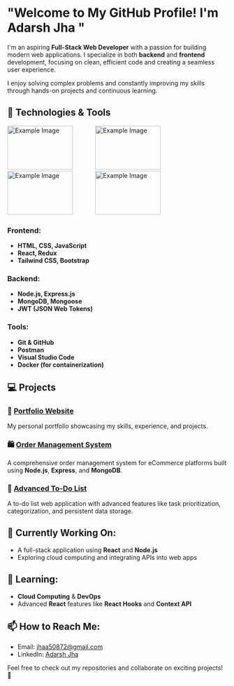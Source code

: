 # "Welcome to My GitHub Profile! I'm Adarsh Jha "

I'm an aspiring **Full-Stack Web Developer** with a passion for building modern web applications. I specialize in both **backend** and **frontend** development, focusing on clean, efficient code and creating a seamless user experience. 

I enjoy solving complex problems and constantly improving my skills through hands-on projects and continuous learning.

## 🚀 Technologies & Tools

<div>
  <img src="https://encrypted-tbn0.gstatic.com/images?q=tbn:ANd9GcShLkVVZFiwIEqwzm1SXhP7N7_dfIGchUww0w&s" alt="Example Image" height='100' width="150">
  &nbsp; &nbsp; &nbsp; &nbsp; &nbsp; &nbsp;
<img src="https://encrypted-tbn0.gstatic.com/images?q=tbn:ANd9GcRJcB4K9EY3wAmEOtTjoJlVZ6xCaEOnc05saQ&s" alt="Example Image" height='100' width="150">
  &nbsp; &nbsp;  &nbsp; &nbsp;  &nbsp; &nbsp;
<img src="https://datapro.in/uploads/89eb94efd5a4418bcbd9db16f8e1977f.png" alt="Example Image" height='100' width="150">
  &nbsp; &nbsp;   &nbsp; &nbsp;   &nbsp; &nbsp;
<img src="https://encrypted-tbn0.gstatic.com/images?q=tbn:ANd9GcS8tK1C7VhYrBF3Ao151YEGWZNIl_eU0GRGKw&s" alt="Example Image" height='100' width="150">

</div>

### Frontend:
- **HTML, CSS, JavaScript**
- **React, Redux**
- **Tailwind CSS, Bootstrap**

### Backend:
- **Node.js, Express.js**
- **MongoDB, Mongoose**
- **JWT (JSON Web Tokens)**

### Tools:
- **Git & GitHub**
- **Postman**
- **Visual Studio Code**
- **Docker (for containerization)**

## 💻 Projects

### 📂 [Portfolio Website](https://github.com/adarshjha/portfolio)
My personal portfolio showcasing my skills, experience, and projects.

### 🛍️ [Order Management System](https://github.com/adarshjha/order-management-system)
A comprehensive order management system for eCommerce platforms built using **Node.js**, **Express**, and **MongoDB**.

### 📝 [Advanced To-Do List](https://github.com/adarshjha/todo-app)
A to-do list web application with advanced features like task prioritization, categorization, and persistent data storage.

## 🔭 Currently Working On:
- A full-stack application using **React** and **Node.js**
- Exploring cloud computing and integrating APIs into web apps

## 🌱 Learning:
- **Cloud Computing** & **DevOps**
- Advanced **React** features like **React Hooks** and **Context API**

## 📫 How to Reach Me:
- Email: [jhaa50872@gmail.com](mailto:jhaa50872@gmail.com)
- LinkedIn: [Adarsh Jha](https://www.linkedin.com/in/adarsh-jha1/)

Feel free to check out my repositories and collaborate on exciting projects! 🚀


